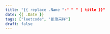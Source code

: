 ```yaml
---
title: "{{ replace .Name "-" " " | title }}"
date: {{ .Date }}
tags: ["leetcode", "拒绝采样"]
draft: false
---
```


